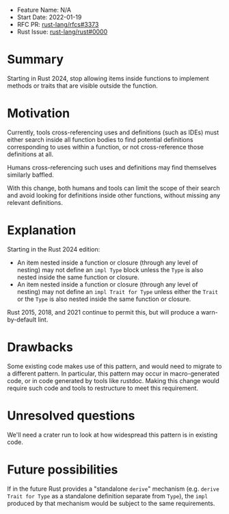 - Feature Name: N/A
- Start Date: 2022-01-19
- RFC PR: [rust-lang/rfcs#3373](https://github.com/rust-lang/rfcs/pull/3373)
- Rust Issue: [rust-lang/rust#0000](https://github.com/rust-lang/rust/issues/0000)

# Summary
[summary]: #summary

Starting in Rust 2024, stop allowing items inside functions to implement
methods or traits that are visible outside the function.

# Motivation
[motivation]: #motivation

Currently, tools cross-referencing uses and definitions (such as IDEs) must
either search inside all function bodies to find potential definitions
corresponding to uses within a function, or not cross-reference those
definitions at all.

Humans cross-referencing such uses and definitions may find themselves
similarly baffled.

With this change, both humans and tools can limit the scope of their search and
avoid looking for definitions inside other functions, without missing any
relevant definitions.

# Explanation
[explanation]: #explanation

Starting in the Rust 2024 edition:
- An item nested inside a function or closure (through any level of nesting)
  may not define an `impl Type` block unless the `Type` is also nested inside
  the same function or closure.
- An item nested inside a function or closure (through any level of nesting)
  may not define an `impl Trait for Type` unless either the `Trait` or the
  `Type` is also nested inside the same function or closure.

Rust 2015, 2018, and 2021 continue to permit this, but will produce a
warn-by-default lint.

# Drawbacks
[drawbacks]: #drawbacks

Some existing code makes use of this pattern, and would need to migrate to a
different pattern. In particular, this pattern may occur in macro-generated
code, or in code generated by tools like rustdoc. Making this change would
require such code and tools to restructure to meet this requirement.

# Unresolved questions
[unresolved-questions]: #unresolved-questions

We'll need a crater run to look at how widespread this pattern is in existing
code.

# Future possibilities
[future-possibilities]: #future-possibilities

If in the future Rust provides a "standalone `derive`" mechanism (e.g. `derive
Trait for Type` as a standalone definition separate from `Type`), the `impl`
produced by that mechanism would be subject to the same requirements.
